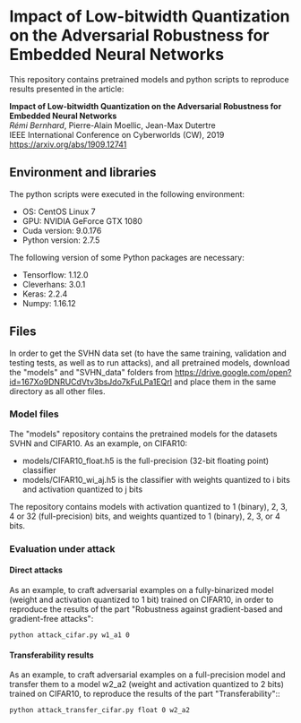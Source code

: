 # Impact of Low-bitwidth Quantization on the Adversarial Robustness for Embedded Neural Networks

This repository contains pretrained models and python scripts to reproduce results presented in the article:

**Impact of Low-bitwidth Quantization on the Adversarial Robustness for Embedded Neural Networks** </br>
*Rémi Bernhard*, Pierre-Alain Moellic, Jean-Max Dutertre </br>
IEEE International Conference on Cyberworlds (CW), 2019  </br>
https://arxiv.org/abs/1909.12741


## Environment and libraries

The python scripts were executed in the following environment:

* OS: CentOS Linux 7
* GPU: NVIDIA GeForce GTX 1080 
* Cuda version: 9.0.176
* Python version: 2.7.5

The following version of some Python packages are necessary: 

* Tensorflow: 1.12.0
* Cleverhans: 3.0.1
* Keras: 2.2.4
* Numpy: 1.16.12


## Files

In order to get the SVHN data set (to have the same training, validation and testing tests, as well as to run attacks), and all pretrained models, download the "models" and "SVHN_data" folders from https://drive.google.com/open?id=167Xo9DNRUCdVtv3bsJdo7kFuLPa1EQrl and place them in the same directory as all other files.


### Model files
    
The "models" repository contains the pretrained models for the datasets SVHN and CIFAR10. As an example, on CIFAR10:    

* models/CIFAR10_float.h5 is the full-precision (32-bit floating point) classifier
* models/CIFAR10_wi_aj.h5 is the classifier with weights quantized to i bits and activation quantized to j bits

The repository contains models with activation quantized to 1 (binary), 2, 3, 4 or 32 (full-precision) bits, and weights quantized to
1 (binary), 2, 3, or 4 bits.

### Evaluation under attack

#### Direct attacks

As an example, to craft adversarial examples on a fully-binarized model (weight and activation quantized to 1 bit) trained on CIFAR10, in order 
to reproduce the results of the part "Robustness against gradient-based and gradient-free attacks":

    python attack_cifar.py w1_a1 0

#### Transferability results

As an example, to craft adversarial examples on a full-precision model and transfer them to a model w2_a2 (weight and activation
quantized to 2 bits) trained on CIFAR10, to reproduce the results of the part "Transferability"::

    python attack_transfer_cifar.py float 0 w2_a2
